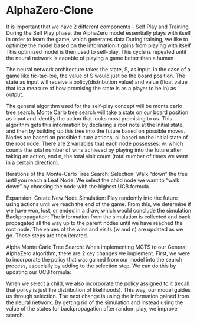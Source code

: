 # AlphaZero-Clone

It is important that we have 2 different components - Self Play and Training
During the Self Play phase, the AlphaZero model essentially plays with itself in order to learn the game, which generates data
During training, we like to optimize the model based on the information it gains from playing with itself
This optimized model is then used to self-play. This cycle is repeated until the neural network is capable of playing a game better than a human

The neural network architecture takes the state, S, as input. In the case of a game like tic-tac-toe, the value of S would just be the board position. The state as input will receive a policy(distribution value) and value (float value that is a measure of how promising the state is as a player to be in) as output.

The general algorithm used for the self-play concept will be monte carlo tree search. Monte Carlo tree search will take a state on our board position as input and identify the action that looks most promising to us. This algorithm gets this information by declaring a root note at the initial state, and then by building up this tree into the future based on possible moves. Nodes are based on possible future actions, all based on the initial state of the root node. There are 2 variables that each node possesses: w, which counts the total number of wins achieved by playing into the future after taking an action, and n, the total visit count (total number of times we went in a certain direction). 

Iterations of the Monte-Carlo Tree Search:
Selection: Walk “down” the tree until you reach a Leaf Node. We select the child node we want to “walk down” by choosing the node with the highest UCB formula. 

Expansion: Create New Node 
Simulation: Play randomly into the future using actions until we reach the end of the game. From this, we determine if we have won, lost, or ended in a draw, which would conclude the simulation
Backpropagation: The information from the simulation is collected and back propagated all the way up to the parent nodes until we have reached the root node. The values of the wins and visits (w and n) are updated as we go. These steps are then iterated.

Alpha Monte Carlo Tree Search:
When implementing MCTS to our General AlphaZero algorithm, there are 2 key changes we implement. First, we were to incorporate the policy that was gained from our model into the search process, especially by adding to the selection step. We can do this by updating our UCB formula:

When we select a child, we also incorporate the policy assigned to it (recall that policy is just the distribution of likelihoods). This way, our model guides us through selection. The next change is using the information gained from the neural network. By getting rid of the simulation and instead using the value of the states for backpropagation after random play, we improve search.
